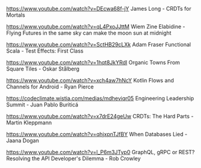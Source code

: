 https://www.youtube.com/watch?v=DEcwa68f-jY James Long - CRDTs for Mortals

https://www.youtube.com/watch?v=qL4PxoJJttM Wiem Zine Elabidine - Flying Futures in the same sky can make the moon sun at midnight

https://www.youtube.com/watch?v=SctHB29cLXk Adam Fraser Functional Scala - Test Effects: First Class

https://www.youtube.com/watch?v=1hqt8JkYRdI Organic Towns From Square Tiles - Oskar Stålberg

https://www.youtube.com/watch?v=xch4aw7hNcY Kotlin Flows and Channels for Android - Ryan Pierce

https://codeclimate.wistia.com/medias/mdheviqr05 Engineering Leadership Summit - Juan Pablo Buriticá

https://www.youtube.com/watch?v=x7drE24geUw CRDTs: The Hard Parts - Martin Kleppmann

https://www.youtube.com/watch?v=qhjxpnTJfBY When Databases Lied - Jaana Dogan 

https://www.youtube.com/watch?v=l_P6m3JTyp0 GraphQL, gRPC or REST? Resolving the API Developer's Dilemma - Rob Crowley
